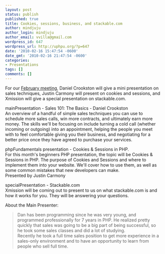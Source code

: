 ```yaml
---
layout: post
status: publish
published: true
title: Cookies, sessions, business, and stackable.com
author: mindjuju
author_login: mindjuju
author_email: vvilla@gmail.com
wordpress_id: 647
wordpress_url: http://uphpu.org/?p=647
date: '2010-02-16 15:47:54 -0600'
date_gmt: '2010-02-16 21:47:54 -0600'
categories:
- Presentations
tags: []
comments: []
---
```

<p>For our <a href="/events">February meeting</a>, Daniel Crookston will give a mini presentation on sales techniques, Justin Carmony will present on cookies and sessions, and Xmission will give a special presentation on stackable.com.</p>
<p>mainPresentation - Sales 101: The Basics - Daniel Crookston<br />
An overview of a handful of simple sales techniques you can use to schedule more sales calls, win more contracts, and ultimately earn more money.  The skills we'll be focusing on include turning a cold call (whether incoming or outgoing) into an appointment, helping the people you meet with to feel comfortable giving you their business, and negotiating for a better price once they have agreed to purchase your services.</p>
<p>phpFundamentals presentation - Cookies & Sessions in PHP.<br />
For this month's beginners PHP presentation, the topic will be Cookies & Sessions in PHP.   The purpose of Cookies and Sessions and where to implement them into your website. We'll cover how to use them, as well as some common mistakes that new developers can make.<br />
Presented by Justin Carmony</p>
<p>specialPresentation - Stackable.com<br />
Xmission will be coming out to present to us on what stackable.com is and how it works for you.  They will be answering your questions.</p>
<p>About the Main Presenter:</p>
<blockquote><p>
Dan has been programming since he was very young, and programmed professionally for 7 years in PHP.  He realized pretty quickly that sales was going to be a big part of being successful, so he took some sales classes and did a lot of studying.<br />
Recently he took a full time sales position to get more experience in a sales-only environment and to have an opportunity to learn from people who sell full time.
</p></blockquote>
